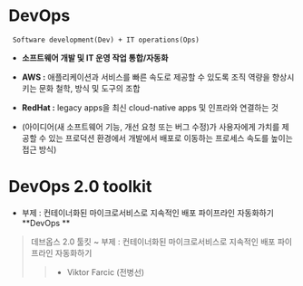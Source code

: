 # DevOps
` Software development(Dev) + IT operations(Ops)` 
-  **소프트웨어 개발 및 IT 운영 작업 통합/자동화**  

  - **AWS :** 애플리케이션과 서비스를 빠른 속도로 제공할 수 있도록 조직 역량을 향상시키는 문화 철학, 방식 및 도구의 조합
  - **RedHat :** legacy apps을 최신 cloud-native apps 및 인프라와 연결하는 것
  - (아이디어(새 소프트웨어 기능, 개선 요청 또는 버그 수정)가 사용자에게 가치를 제공할 수 있는 프로덕션 환경에서 개발에서 배포로 이동하는 프로세스 속도를 높이는 접근 방식)  

# DevOps 2.0 toolkit
- 부제 : 컨테이너화된 마이크로서비스로 지속적인 배포 파이프라인 자동화하기
**DevOps **

> 데브옵스 2.0 툴킷
> ~ 부제 : 컨테이너화된 마이크로서비스로 지속적인 배포 파이프라인 자동화하기
> > - Viktor Farcic (전병선)

